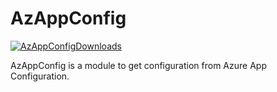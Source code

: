 # AzAppConfig

[![AzAppConfigDownloads]][AzAppConfigGallery]

AzAppConfig is a module to get configuration from Azure App Configuration.

<!-- References -->
[AzAppConfigDownloads]: https://img.shields.io/powershellgallery/dt/AzAppConfig
[AzAppConfigGallery]: https://www.powershellgallery.com/packages/AzAppConfig/
